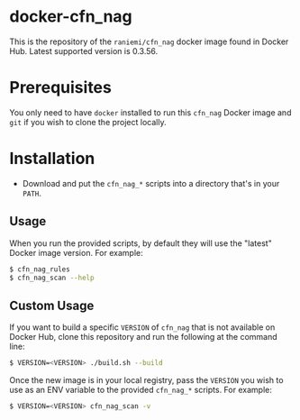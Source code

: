 # docker-cfn_nag

This is the repository of the `raniemi/cfn_nag` docker image found in Docker Hub. Latest supported version is 0.3.56.

# Prerequisites

You only need to have `docker` installed to run this `cfn_nag` Docker image and `git` if you wish to clone the project locally.

# Installation

* Download and put the `cfn_nag_*` scripts into a directory that's in your `PATH`.

## Usage

When you run the provided scripts, by default they will use the "latest" Docker image version.  For example:

```bash
$ cfn_nag_rules
$ cfn_nag_scan --help
```

## Custom Usage

If you want to build a specific `VERSION` of `cfn_nag` that is not available on Docker Hub, clone this repository and run the following at the command line:

```bash
$ VERSION=<VERSION> ./build.sh --build
```

Once the new image is in your local registry, pass the `VERSION` you wish to use as an ENV variable to the provided `cfn_nag_*` scripts. For example:

```bash
$ VERSION=<VERSION> cfn_nag_scan -v
```
